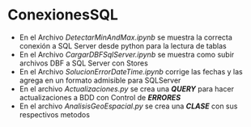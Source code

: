 # ConexionesSQL

- En el Archivo *_DetectarMinAndMax.ipynb_* se muestra la correcta conexión a SQL Server desde python para la lectura de tablas
- En el Archivo *_CargarDBFSqlServer.ipynb_* se muestra como subir archivos DBF a SQL Server con Stores
- En el Archivo *_SolucionErrorDateTime.ipynb_* corrige las fechas y las agrega en un formato admisible para SQLServer
- En el archivo *_Actualizaciones.py_* se crea una *__QUERY__* para hacer actualizaciones a BDD con Control de *__ERRORES__*
- En el archivo *_AnalisisGeoEspacial.py_* se crea una *__CLASE__* con sus respectivos metodos

